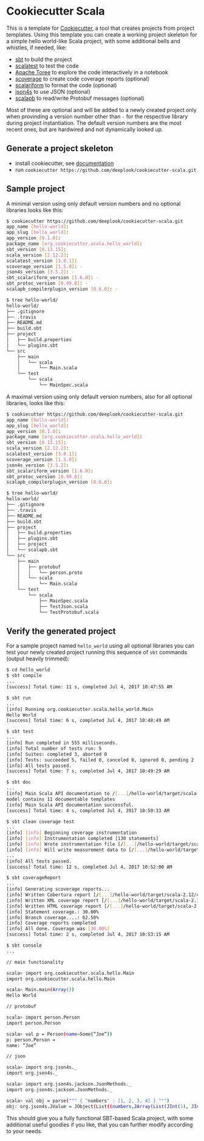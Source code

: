 # Cookiecutter Scala

This is a template for [Cookiecutter](https://github.com/audreyr/cookiecutter), a tool that creates projects from project templates. Using this template you can create a working project skeleton for a simple hello world-like Scala project, with some additional bells and whistles, if needed, like:

- [sbt](https://github.com/sbt/sbt) to build the project
- [scalatest](https://github.com/scalatest/scalatest) to test the code
- [Apache Toree](https://toree.incubator.apache.org/) to explore the code interactively in a notebook
- [scoverage](https://github.com/scoverage/sbt-scoverage) to create code coverage reports (optional)
- [scalariform](https://github.com/scala-ide/scalariform) to format the code (optional)
- [json4s](https://github.com/json4s/json4s) to use JSON (optional)
- [scalapb](https://github.com/scalapb/ScalaPB) to read/write Protobuf messages (optional)

Most of these are optional and will be added to a newly created project only when provinding a version number other than `-` for the respective library during project instantiation. The default version numbers are the most recent ones, but are hardwired and not dynamically looked up.


## Generate a project skeleton

- install cookiecutter, see [documentation](http://cookiecutter.readthedocs.io/en/latest/installation.html)
- run `cookiecutter https://github.com/deeplook/cookiecutter-scala.git`


## Sample project

A minimal version using only default version numbers and no optional libraries looks like this:

```bash
$ cookiecutter https://github.com/deeplook/cookiecutter-scala.git
app_name [hello-world]:
app_slug [hello_world]:
app_version [0.1.0]:
package_name [org.cookiecutter.scala.hello_world]:
sbt_version [0.13.15]:
scala_version [2.12.2]:
scalatest_version [3.0.1]:
scoverage_version [1.5.0]: -
json4s_version [3.5.2]: -
sbt_scalariform_version [1.6.0]: -
sbt_protoc_version [0.99.8]: -
scalapb_compilerplugin_version [0.6.0]: -

$ tree hello-world/
hello-world/
├── .gitignore
├── .travis
├── README.md
├── build.sbt
├── project
│   ├── build.properties
│   └── plugins.sbt
└── src
    ├── main
    │   └── scala
    │       └── Main.scala
    └── test
        └── scala
            └── MainSpec.scala
```

A maximal version using only default version numbers, also for all optional libraries, looks like this:

```bash
$ cookiecutter https://github.com/deeplook/cookiecutter-scala.git
app_name [hello-world]:
app_slug [hello_world]:
app_version [0.1.0]:
package_name [org.cookiecutter.scala.hello_world]:
sbt_version [0.13.15]:
scala_version [2.12.2]:
scalatest_version [3.0.1]:
scoverage_version [1.5.0]:
json4s_version [3.5.2]:
sbt_scalariform_version [1.6.0]:
sbt_protoc_version [0.99.8]:
scalapb_compilerplugin_version [0.6.0]:

$ tree hello-world/
hello-world/
├── .gitignore
├── .travis
├── README.md
├── build.sbt
├── project
│   ├── build.properties
│   ├── plugins.sbt
│   ├── project
│   └── scalapb.sbt
└── src
    ├── main
    │   ├── protobuf
    │   │   └── person.proto
    │   └── scala
    │       └── Main.scala
    └── test
        └── scala
            ├── MainSpec.scala
            ├── TestJson.scala
            └── TestProtobuf.scala
```


## Verify the generated project

For a sample project named `hello_world` using all optional libraries you can test your newly created project running this sequence of `sbt` commands (output heavily trimmed):

```bash
$ cd hello_world
$ sbt compile
...
[success] Total time: 11 s, completed Jul 4, 2017 10:47:55 AM

$ sbt run
...
[info] Running org.cookiecutter.scala.hello_world.Main
Hello World
[success] Total time: 6 s, completed Jul 4, 2017 10:48:49 AM

$ sbt test
...
[info] Run completed in 555 milliseconds.
[info] Total number of tests run: 5
[info] Suites: completed 3, aborted 0
[info] Tests: succeeded 5, failed 0, canceled 0, ignored 0, pending 2
[info] All tests passed.
[success] Total time: 7 s, completed Jul 4, 2017 10:49:29 AM

$ sbt doc
...
[info] Main Scala API documentation to /[...]/hello-world/target/scala-2.12/api...
model contains 11 documentable templates
[info] Main Scala API documentation successful.
[success] Total time: 4 s, completed Jul 4, 2017 10:50:33 AM

$ sbt clean coverage test
...
[info] [info] Beginning coverage instrumentation
[info] [info] Instrumentation completed [130 statements]
[info] [info] Wrote instrumentation file [/[...]/hello-world/target/scala-2.12/scoverage-data/scoverage.coverage.xml]
[info] [info] Will write measurement data to [/[...]/hello-world/target/scala-2.12/scoverage-data]
...
[info] All tests passed.
[success] Total time: 12 s, completed Jul 4, 2017 10:52:00 AM

$ sbt coverageReport
...
[info] Generating scoverage reports...
[info] Written Cobertura report [/[...]/hello-world/target/scala-2.12/coverage-report/cobertura.xml]
[info] Written XML coverage report [/[...]/hello-world/target/scala-2.12/scoverage-report/scoverage.xml]
[info] Written HTML coverage report [/[...]/hello-world/target/scala-2.12/scoverage-report/index.html]
[info] Statement coverage.: 30.00%
[info] Branch coverage....: 62.50%
[info] Coverage reports completed
[info] All done. Coverage was [30.00%]
[success] Total time: 2 s, completed Jul 4, 2017 10:53:15 AM
```

```bash
$ sbt console
...

// main functionality

scala> import org.cookiecutter.scala.hello.Main
import org.cookiecutter.scala.hello.Main

scala> Main.main(Array())
Hello World

// protobuf

scala> import person.Person
import person.Person

scala> val p = Person(name=Some(“Joe”))
p: person.Person =
name: “Joe”

// json

scala> import org.json4s._
import org.json4s._

scala> import org.json4s.jackson.JsonMethods._
import org.json4s.jackson.JsonMethods._

scala> val obj = parse(""" { "numbers" : [1, 2, 3, 4] } """)
obj: org.json4s.JValue = JObject(List((numbers,JArray(List(JInt(1), JInt(2), JInt(3), JInt(4))))))
```

This should give you a fully functional SBT-based Scala project, with some additional useful goodies if you like, that you can further modify according to your needs.
